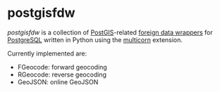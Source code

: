 # postgisfdw
*postgisfdw* is a collection of [PostGIS](http://postgis.net)-related [foreign data wrappers](https://wiki.postgresql.org/wiki/Foreign_data_wrappers) for [PostgreSQL](http://postgresql.org) written in Python using the [multicorn](http://multicorn.org) extension.

Currently implemented are:

* FGeocode: forward geocoding
* RGeocode: reverse geocoding
* GeoJSON: online GeoJSON
